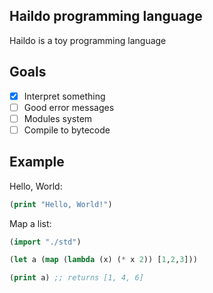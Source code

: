 ## Haildo programming language

Haildo is a toy programming language

## Goals 

- [x] Interpret something
- [ ] Good error messages
- [ ] Modules system
- [ ] Compile to bytecode

## Example

Hello, World:
```lisp
(print "Hello, World!")
```

Map a list:
```lisp
(import "./std")

(let a (map (lambda (x) (* x 2)) [1,2,3]))

(print a) ;; returns [1, 4, 6]
```
